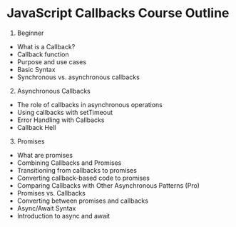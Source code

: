 # JavaScript Callbacks Course Outline



1. Beginner
- What is a Callback?
- Callback function
- Purpose and use cases
- Basic Syntax
- Synchronous vs. asynchronous callbacks





2. Asynchronous Callbacks

- The role of callbacks in asynchronous operations
- Using callbacks with setTimeout
- Error Handling with Callbacks
- Callback Hell




3. Promises
- What are promises
- Combining Callbacks and Promises
- Transitioning from callbacks to promises
- Converting callback-based code to promises
- Comparing Callbacks with Other Asynchronous Patterns (Pro)
- Promises vs. Callbacks
- Converting between promises and callbacks
- Async/Await Syntax
- Introduction to async and await
